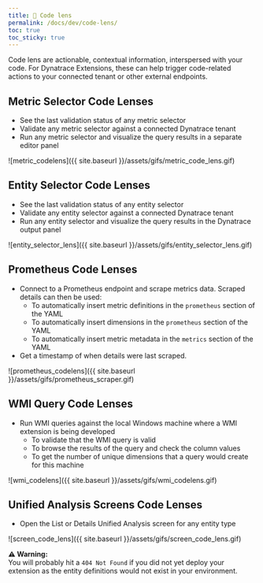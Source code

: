 ```yaml
---
title: 🔎 Code lens
permalink: /docs/dev/code-lens/
toc: true
toc_sticky: true
---
```


Code lens are actionable, contextual information, interspersed with your code.
For Dynatrace Extensions, these can help trigger code-related actions to your connected
tenant or other external endpoints.

## Metric Selector Code Lenses

- See the last validation status of any metric selector
- Validate any metric selector against a connected Dynatrace tenant
- Run any metric selector and visualize the query results in a separate editor panel

![metric_codelens]({{ site.baseurl }}/assets/gifs/metric_code_lens.gif)

## Entity Selector Code Lenses

- See the last validation status of any entity selector
- Validate any entity selector against a connected Dynatrace tenant
- Run any entity selector and visualize the query results in the Dynatrace output panel

![entity_selector_lens]({{ site.baseurl }}/assets/gifs/entity_selector_lens.gif)

## Prometheus Code Lenses

- Connect to a Prometheus endpoint and scrape metrics data. Scraped details can then be used:
  - To automatically insert metric definitions in the `prometheus` section of the YAML
  - To automatically insert dimensions in the `prometheus` section of the YAML
  - To automatically insert metric metadata in the `metrics` section of the YAML
- Get a timestamp of when details were last scraped.

![prometheus_codelens]({{ site.baseurl }}/assets/gifs/prometheus_scraper.gif)

## WMI Query Code Lenses

- Run WMI queries against the local Windows machine where a WMI extension is being developed
  - To validate that the WMI query is valid
  - To browse the results of the query and check the column values
  - To get the number of unique dimensions that a query would create for this machine

![wmi_codelens]({{ site.baseurl }}/assets/gifs/wmi_codelens.gif)

## Unified Analysis Screens Code Lenses

- Open the List or Details Unified Analysis screen for any entity type

![screen_code_lens]({{ site.baseurl }}/assets/gifs/screen_code_lens.gif)

<p class="notice--warning">
  <strong>⚠️ Warning:</strong>
  <br/>
  You will probably hit a <code>404 Not Found</code> if you did not yet deploy your extension
  as the entity definitions would not exist in your environment.
</p>